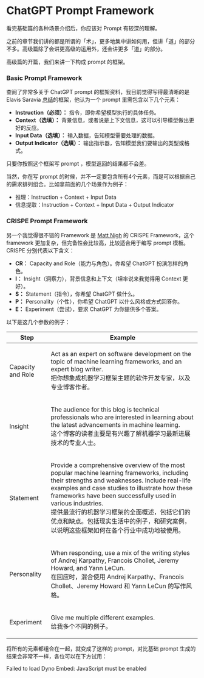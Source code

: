 # ChatGPT Prompt Framework

看完基础篇的各种场景介绍后，你应该对 Prompt 有较深的理解。

之前的章节我们讲的都是所谓的「术」，更多地集中讲如何用，但讲「道」的部分不多。高级篇除了会讲更高级的运用外，还会讲更多「道」的部分。

高级篇的开篇，我们来讲一下构成 prompt 的框架。

### Basic Prompt Framework

查阅了非常多关于 ChatGPT prompt 的框架资料，我目前觉得写得最清晰的是 Elavis Saravia [总结](https://github.com/dair-ai/Prompt-Engineering-Guide/blob/main/guides/prompts-intro.md)的框架，他认为一个 prompt 里需包含以下几个元素：

* **Instruction（必须）：** 指令，即你希望模型执行的具体任务。
* **Context（选填）：** 背景信息，或者说是上下文信息，这可以引导模型做出更好的反应。
* **Input Data（选填）：** 输入数据，告知模型需要处理的数据。
* **Output Indicator（选填）：** 输出指示器，告知模型我们要输出的类型或格式。

只要你按照这个框架写 prompt ，模型返回的结果都不会差。

当然，你在写 prompt 的时候，并不一定要包含所有4个元素，而是可以根据自己的需求排列组合。比如拿前面的几个场景作为例子：

* 推理：Instruction + Context + Input Data
* 信息提取：Instruction + Context + Input Data + Output Indicator

### CRISPE Prompt Framework

另一个我觉得很不错的 Framework 是 [Matt Nigh](https://github.com/mattnigh/ChatGPT3-Free-Prompt-List) 的 CRISPE Framework，这个 framework 更加复杂，但完备性会比较高，比较适合用于编写 prompt 模板。CRISPE 分别代表以下含义：

* **CR：** Capacity and Role（能力与角色）。你希望 ChatGPT 扮演怎样的角色。
* **I：** Insight（洞察力），背景信息和上下文（坦率说来我觉得用 Context 更好）。
* **S：** Statement（指令），你希望 ChatGPT 做什么。
* **P：** Personality（个性），你希望 ChatGPT 以什么风格或方式回答你。
* **E：** Experiment（尝试），要求 ChatGPT 为你提供多个答案。

以下是这几个参数的例子：

| **Step**          | **Example**                                                                                                                                                                                                                                                                                                                                  |
| ----------------- | -------------------------------------------------------------------------------------------------------------------------------------------------------------------------------------------------------------------------------------------------------------------------------------------------------------------------------------------- |
| Capacity and Role | <p>Act as an expert on software development on the topic of machine learning frameworks, and an expert blog writer.<br>把你想象成机器学习框架主题的软件开发专家，以及专业博客作者。</p>                                                                                                                                                                                    |
| Insight           | <p>The audience for this blog is technical professionals who are interested in learning about the latest advancements in machine learning.<br>这个博客的读者主要是有兴趣了解机器学习最新进展技术的专业人士。</p>                                                                                                                                                            |
| Statement         | <p>Provide a comprehensive overview of the most popular machine learning frameworks, including their strengths and weaknesses. Include real-life examples and case studies to illustrate how these frameworks have been successfully used in various industries.<br>提供最流行的机器学习框架的全面概述，包括它们的优点和缺点。包括现实生活中的例子，和研究案例，以说明这些框架如何在各个行业中成功地被使用。</p> |
| Personality       | <p>When responding, use a mix of the writing styles of Andrej Karpathy, Francois Chollet, Jeremy Howard, and Yann LeCun.<br>在回应时，混合使用 Andrej Karpathy、Francois Chollet、Jeremy Howard 和 Yann LeCun 的写作风格。</p>                                                                                                                                 |
| Experiment        | <p>Give me multiple different examples.<br>给我多个不同的例子。</p>                                                                                                                                                                                                                                                                                    |

将所有的元素都组合在一起，就变成了这样的 prompt，对比基础 prompt 生成的结果会非常不一样，各位可以在下方试用：

Failed to load Dyno Embed: JavaScript must be enabled
